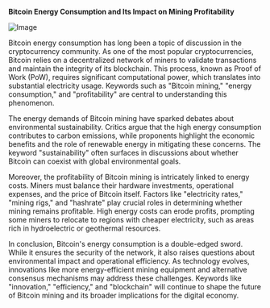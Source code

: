 **Bitcoin Energy Consumption and Its Impact on Mining Profitability**

![Image](https://github.com/user-attachments/assets/b8266eee-691e-4ee1-99ef-bfa10d234fd4)

Bitcoin energy consumption has long been a topic of discussion in the cryptocurrency community. As one of the most popular cryptocurrencies, Bitcoin relies on a decentralized network of miners to validate transactions and maintain the integrity of its blockchain. This process, known as Proof of Work (PoW), requires significant computational power, which translates into substantial electricity usage. Keywords such as "Bitcoin mining," "energy consumption," and "profitability" are central to understanding this phenomenon.

The energy demands of Bitcoin mining have sparked debates about environmental sustainability. Critics argue that the high energy consumption contributes to carbon emissions, while proponents highlight the economic benefits and the role of renewable energy in mitigating these concerns. The keyword "sustainability" often surfaces in discussions about whether Bitcoin can coexist with global environmental goals.

Moreover, the profitability of Bitcoin mining is intricately linked to energy costs. Miners must balance their hardware investments, operational expenses, and the price of Bitcoin itself. Factors like "electricity rates," "mining rigs," and "hashrate" play crucial roles in determining whether mining remains profitable. High energy costs can erode profits, prompting some miners to relocate to regions with cheaper electricity, such as areas rich in hydroelectric or geothermal resources.

In conclusion, Bitcoin's energy consumption is a double-edged sword. While it ensures the security of the network, it also raises questions about environmental impact and operational efficiency. As technology evolves, innovations like more energy-efficient mining equipment and alternative consensus mechanisms may address these challenges. Keywords like "innovation," "efficiency," and "blockchain" will continue to shape the future of Bitcoin mining and its broader implications for the digital economy.